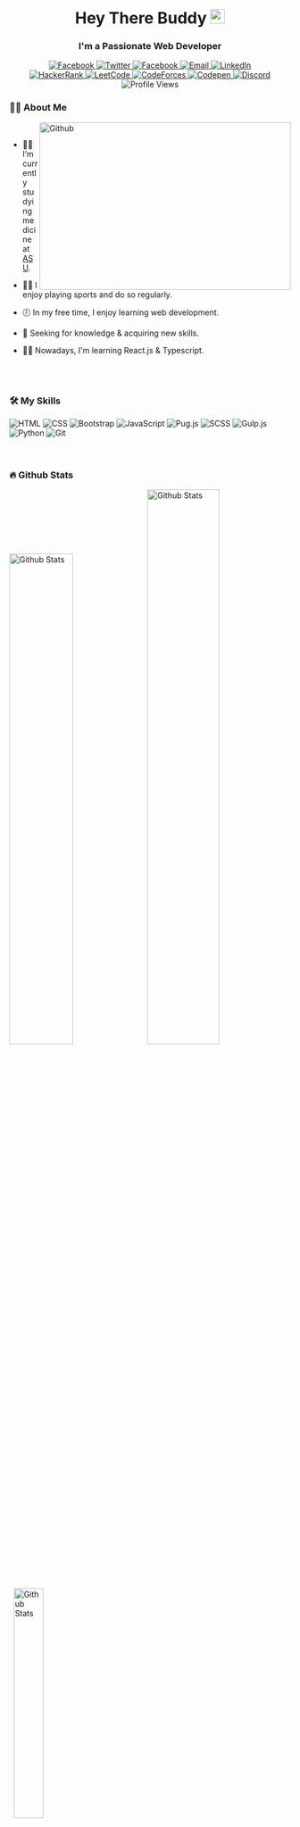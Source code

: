 <h1 align="center">Hey There Buddy <img src="https://media.giphy.com/media/hvRJCLFzcasrR4ia7z/giphy.gif" width="26" /></h1>
<h3 align="center">I'm a Passionate Web Developer</h3>

<div align="center">
  <a href="https://facebook.com/philopater.hany.3/">
    <img src="https://img.shields.io/badge/Facebook-1877f2?logo=facebook&logoColor=white&style=for-the-badge" alt="Facebook" />
  </a>
  <a href="https://twitter.com/PhilopaterHany4/">
    <img src="https://img.shields.io/badge/Twitter-1da1f2?logo=twitter&logoColor=white&style=for-the-badge" alt="Twitter" />
  </a>
  <a href="https://www.instagram.com/philo_1228/">
    <img src="https://img.shields.io/badge/Instagram-833ab4?logo=instagram&logoColor=white&style=for-the-badge" alt="Facebook" />
  </a>
  <a href="mailto:philopaterdev@gmail.com">
    <img src="https://img.shields.io/badge/Email-b23121?logo=gmail&logoColor=white&style=for-the-badge" alt="Email" />
  </a>
  <a href="https://www.linkedin.com/in/phth/">
    <img src="https://img.shields.io/badge/LinkedIn-0a66c2?logo=linkedin&logoColor=white&style=for-the-badge" alt="LinkedIn" />
  </a>
</div>
<div align="center">
  <a href="https://www.hackerrank.com/Philopater_Hany">
    <img src="https://img.shields.io/badge/Hackerrank-2ec866?logo=hackerrank&logoColor=white&style=for-the-badge" alt="HackerRank" />
  </a>
  <a href="https://leetcode.com/Philo1211/">
    <img src="https://img.shields.io/badge/Leetcode-f09a1a?logo=leetcode&logoColor=white&style=for-the-badge" alt="LeetCode" />
  </a>
  <a href="https://codeforces.com/profile/Philopater_Hany">
    <img src="https://img.shields.io/badge/Codeforces-b51c24?logo=codeforces&logoColor=white&style=for-the-badge" alt="CodeForces" />
  </a>
  <a href="https://codepen.io/Rafay12/">
    <img src="https://img.shields.io/badge/Codepen-09347a?logo=codepen&logoColor=white&style=for-the-badge" alt="Codepen" />
  </a>
  <a href="https://discord.com/#8178/">
    <img src="https://img.shields.io/badge/Discord-d20962?logo=discord&logoColor=white&style=for-the-badge" alt="Discord" />
  </a>
</div>
<div align="center">
  <picture><img src="https://komarev.com/ghpvc/?username=philopaterhany&color=673ab7&style=for-the-badge" alt="Profile Views" /></picture>
<!--   <a href="https://">
    <img src="https://img.shields.io/badge/Portfolio-555555?logo=About.me&logoColor=white&style=for-the-badge" alt="Portfolio" />
  </a> -->
</div>

### :man_technologist: About Me

<picture>
  <img width="450" height="300" align="right" alt="Github" src="https://github.githubassets.com/images/modules/profile/profile-first-issue-dark.svg" /></picture>&nbsp;

- :man_health_worker: I’m currently studying medicine at [ASU](https://www.asu.edu.eg/).

- :running_man: I enjoy playing sports and do so regularly.

- :clock7: In my free time, I enjoy learning web development.

- :telescope: Seeking for knowledge & acquiring new skills.

- :man_teacher: Nowadays, I'm learning React.js & Typescript.

<br />
<br />

### :hammer_and_wrench: My Skills

<div>
    <picture><img src="https://img.shields.io/badge/-Html-333?logo=html5&style=for-the-badge" alt="HTML" /></picture>
    <picture><img src="https://img.shields.io/badge/-Css-333?logo=css3&style=for-the-badge&logoColor=blue" alt="CSS" /></picture>
    <picture><img src="https://img.shields.io/badge/-Bootstrap-333?logo=bootstrap&style=for-the-badge" alt="Bootstrap" /></picture>
    <picture><img src="https://img.shields.io/badge/-Javascript%20+%20ES6-333?logo=javascript&style=for-the-badge" alt="JavaScript" /></picture>
    <!-- <picture><img src="https://img.shields.io/badge/-TypeScript-333?logo=typescript&style=for-the-badge" alt="TypeScript" /></picture> -->
    <!-- <picture><img src="https://img.shields.io/badge/-React-333?logo=react&style=for-the-badge" alt="React.js" /></picture> -->
    <picture><img src="https://img.shields.io/badge/-Pug.js-333?logo=pug&style=for-the-badge" alt="Pug.js"  /></picture>
    <picture><img src="https://img.shields.io/badge/-SCSS-333?logo=sass&style=for-the-badge" alt="SCSS" /></picture>
    <picture><img src="https://img.shields.io/badge/-Gulp.js-333?logo=gulp&style=for-the-badge" alt="Gulp.js" /></picture>
    <picture><img src="https://img.shields.io/badge/-Python-333?logo=python&style=for-the-badge" alt="Python" /></picture>
    <!-- <picture><img src="https://img.shields.io/badge/-PHP-333?logo=php&style=for-the-badge" alt="PHP" /></picture> -->
    <!-- <picture><img src="https://img.shields.io/badge/-node.js-333?logo=nodedotjs&style=for-the-badge" alt="Node.js" /></picture> -->
    <!-- <picture><img src="https://img.shields.io/badge/-C++-333?logo=cplusplus&style=for-the-badge" alt="C++" /></picture> -->
    <picture><img src="https://img.shields.io/badge/-Git-333?logo=git&style=for-the-badge" alt="Git" /></picture>
</div>

<br />
<br />

### :fire: Github Stats

<picture><img alt="Github Stats" src="https://github-readme-stats.vercel.app/api?username=PhilopaterHany&show_icons=true&bg_color=282a36&text_color=b69cd1&hide_border=true&title_color=25b2ff" width="47.5%" /></picture>&nbsp;
<picture><img alt="Github Stats" src="https://streak-stats.demolab.com?user=PhilopaterHany&theme=dracula&hide_border=true" width="50.5%" /></picture>&nbsp;
<picture><img alt="Github Stats" src="http://github-profile-summary-cards.vercel.app/api/cards/stats?username=PhilopaterHany&theme=dracula" width="32.5%" /></picture>
<picture><img alt="Github Stats" src="http://github-profile-summary-cards.vercel.app/api/cards/profile-details?username=PhilopaterHany&theme=dracula" width="67%" /></picture>

<br />
<br />

### :trophy: Trophies

<picture><img  alt="Trophies" src="https://github-profile-trophy.vercel.app/?username=PhilopaterHany&theme=dracula&column=7&margin-w=5&no-frame=true" width="100%" /></picture>
